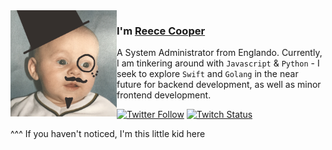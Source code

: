<img align="left" width="170" height="170" alt="Reece Cooper" src="https://raw.githubusercontent.com/justrlc/justrlc/main/IMG_0212.png"/>

### I'm [Reece Cooper][homepage]

A System Administrator from Englando. Currently, I am tinkering around with `Javascript` & `Python` - I seek to explore `Swift` and `Golang` in the near future for backend development, as well as minor frontend development.

[![Twitter Follow](https://img.shields.io/twitter/follow/rlc_here?color=%20%2300acee&label=Follow%20me%20on%20Twitter&style=for-the-badge)][twitter] [![Twitch Status](https://img.shields.io/twitch/status/justrlc?label=Livestream&style=for-the-badge)][twitch] 

^^^ If you haven't noticed, I'm this little kid here

[homepage]: https://rlc.cloud
[twitter]: https://twitter.com/rlc_here
[twitch]: https://www.twitch.tv/justrlc
